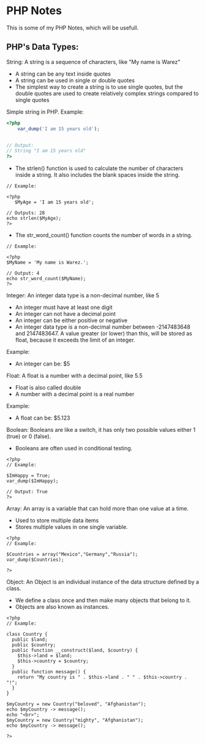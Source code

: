 # PHP Notes

This is some of my PHP Notes, which will be usefull.

<h2> PHP's Data Types: </h2>

String: A string is a sequence of characters, like "My name is Warez"
   * A string can be any text inside quotes
   * A string can be used in single or double quotes
   * The simplest way to create a string is to use single quotes,
   but the double quotes are used to create relatively complex strings compared to single quotes


Simple string in PHP. Example:
```php
<?php
    var_dump('I am 15 years old');


// Output:
// String "I am 15 years old"
?>
```
* The strlen() function is used to calculate the number of characters inside a string. It also includes the blank spaces inside the string.
```
// Example:

<?php
   $MyAge = 'I am 15 years old';

// Outputs: 28
echo strlen($MyAge);
?>
```
* The str_word_count() function counts the number of words in a string.
```
// Example:

<?php
$MyName = 'My name is Warez.';

// Output: 4
echo str_word_count($MyName);
?>
```
Integer: An integer data type is a non-decimal number, like 5
   * An integer must have at least one digit
   * An integer can not have a decimal point
   * An integer can be either positive or negative
   * An integer data type is a non-decimal number between -2147483648 and 2147483647. A value greater (or lower) than this, will be stored as float, because it exceeds the limit   of an integer.

Example:
* An integer can be: $5




Float: A float is a number with a decimal point, like 5.5
   * Float is also called double
   * A number with a decimal point is a real number

Example:
* A float can be: $5.123


Boolean: Booleans are like a switch, it has only two possible values either 1 (true) or 0 (false).
   * Booleans are often used in conditional testing.
```
<?php
// Example:

$ImHappy = True;
var_dump($ImHappy);

// Output: True
?>
```

Array: An array is a variable that can hold more than one value at a time.
   * Used to store multiple data items
   * Stores multiple values in one single variable.
```
<?php
// Example:

$Countries = array("Mexico","Germany","Russia");
var_dump($Countries);

?>
```

Object: An Object is an individual instance of the data structure defined by a class.
   * We define a class once and then make many objects that belong to it.
   * Objects are also known as instances.
```
<?php
// Example:

class Country {
  public $land;
  public $country;
  public function __construct($land, $country) {
    $this->land = $land;
    $this->country = $country;
  }
  public function message() {
    return "My country is " . $this->land . " " . $this->country . "!";
  }
}

$myCountry = new Country("beloved", "Afghanistan");
echo $myCountry -> message();
echo "<br>";
$myCountry = new Country("mighty", "Afghanistan");
echo $myCountry -> message();

?>
